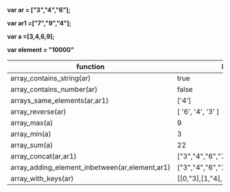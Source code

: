**var ar =  ["3","4","6"];**

**var ar1 =["7","9","4"];**

**var a =[3,4,6,9];**

**var element = "10000"**



| function                            | Result              |
| --------------------------------    | -------------       |
| array_contains_string(ar)           | true                |
| array_contains_number(ar)           | false               |
| arrays_same_elements(ar,ar1)        | ['4']               | 
| array_reverse(ar)                   |  [ '6', '4', '3' ]  | 
| array_max(a)                        | 9                   | 
| array_min(a)                        |  3                  | 
| array_sum(a)                        | 22                  | 
| array_concat(ar,ar1)                |  ["3","4","6","7","9","4"] | 
| array_adding_element_inbetween(ar,element,ar1) | ["3","4","6","10000","7","9","4"]        |               
| array_with_keys(ar)                   | [[0,"3],[1,"4],[2,"6"]]  | 
